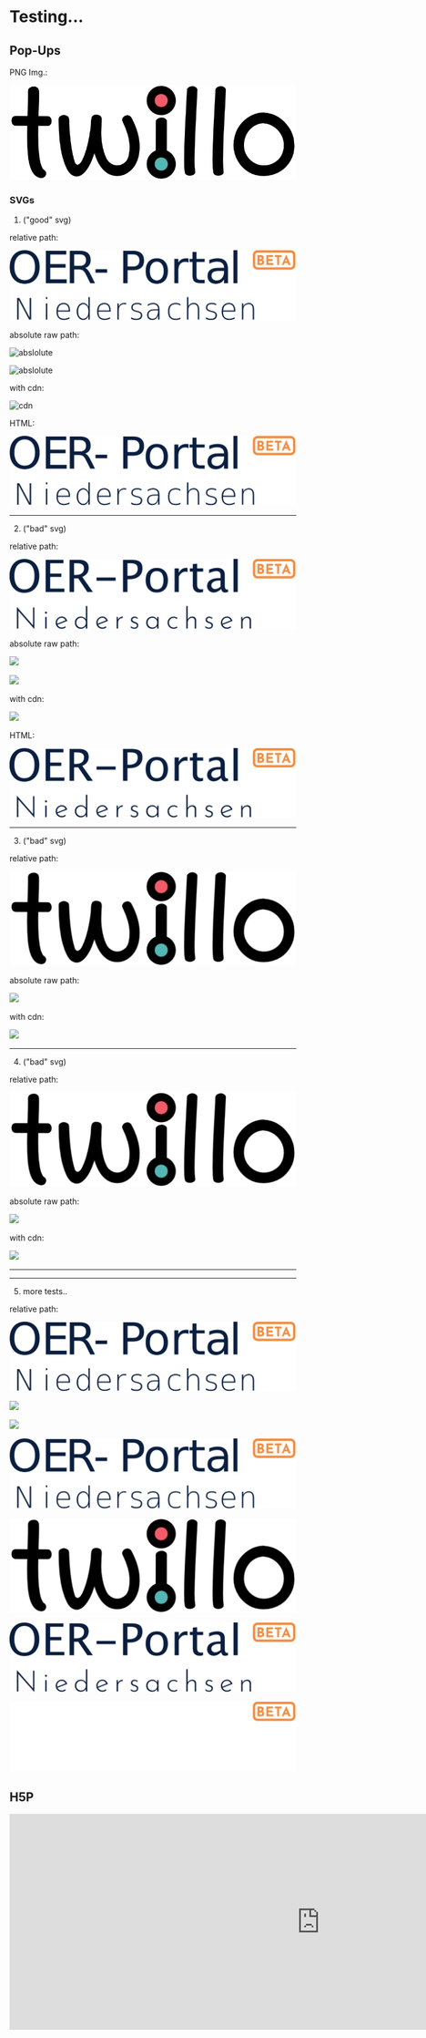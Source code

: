 <!--
logo: ./new_oer_portal_logo.svg

icon: ./twillo_logo.svg

import: https://h5p.org/sites/all/modules/h5p/library/js/h5p-resizer.js
-->

# Testing...

## Pop-Ups

PNG Img.:

![](./twillo_logo.png)

### SVGs

1. ("good" svg)

relative path:   

![relative](./oer_portal_logo_login_beta_path.svg)

absolute raw path:  

![abslolute](https://raw.githubusercontent.com/TorroRosso46/LiaScript_Testing_Repo/5d2b9fc95452006d8fb8dd1effca75dd87321637/oer_portal_logo_login_beta_path.svg)

![abslolute](https://raw.githubusercontent.com/TorroRosso46/LiaScript_Testing_Repo/5d2b9fc95452006d8fb8dd1effca75dd87321637/oer_portal_logo_login_beta_path.svg?sanatize=true)

with cdn:     

![cdn](https://cdn.jsdelivr.net/gh/TorroRosso46/LiaScript_Testing_Repo/oer_portal_logo_login_beta.svg)

HTML:

<img src="./oer_portal_logo_login_beta_path.svg" alt="html">

---

2. ("bad" svg)

relative path:   

![](./new_oer_portal_logo.svg)

absolute raw path:  

![](https://raw.githubusercontent.com/TorroRosso46/LiaScript_Testing_Repo/5d2b9fc95452006d8fb8dd1effca75dd87321637/new_oer_portal_logo.svg)

![](https://raw.githubusercontent.com/TorroRosso46/LiaScript_Testing_Repo/master/new_oer_portal_logo.svg)

with cdn:     

![](https://cdn.jsdelivr.net/gh/TorroRosso46/LiaScript_Testing_Repo/new_oer_portal_logo.svg)

HTML:

<img src="./new_oer_portal_logo.svg" alt="HTML">

---

3. ("bad" svg)

relative path:   

![](./new_logo.svg)

absolute raw path:  

![](https://raw.githubusercontent.com/TorroRosso46/LiaScript_Testing_Repo/5d2b9fc95452006d8fb8dd1effca75dd87321637/new_logo.svg)

with cdn:     

![](https://cdn.jsdelivr.net/gh/TorroRosso46/LiaScript_Testing_Repo/new_logo.svg)

---

4. ("bad" svg)

relative path:   

![](./twillo_logo.svg)

absolute raw path:  

![](https://raw.githubusercontent.com/TorroRosso46/LiaScript_Testing_Repo/5d2b9fc95452006d8fb8dd1effca75dd87321637/twillo_logo.svg)

with cdn:     

![](https://cdn.jsdelivr.net/gh/TorroRosso46/LiaScript_Testing_Repo/twillo_logo.svg)

---
---

5. more tests..

relative path:

![](./_docs/oer_portal_logo_login_beta_path.svg)

![](_docs/Schriftzug_OER-Portal_Logo_Beta_weiß.jpg)

![](_docs/Schriftzug_WEIß_OER-Portal_Logo_Beta_Pfade.svg)

![](./_docs/convert/1.svg)

![](./_docs/convert/twilllo2.svg)

![](./_docs/convert/2.svg)

![](./_docs/convert/3.svg)

## H5P

<iframe src="https://h5p.org/h5p/embed/1067028" width="1090" height="379" frameborder="0" allowfullscreen="allowfullscreen" allow="geolocation *; microphone *; camera *; midi *; encrypted-media *" title="Multiple Choice Test - Physik Course"></iframe><script src="https://h5p.org/sites/all/modules/h5p/library/js/h5p-resizer.js" charset="UTF-8"></script>
